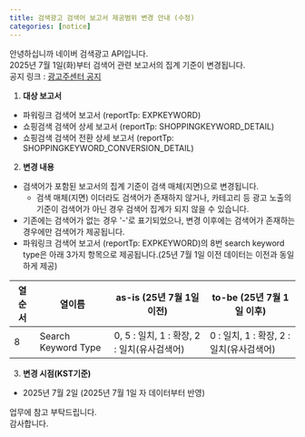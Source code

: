 ```yaml
---
title: 검색광고 검색어 보고서 제공범위 변경 안내 (수정)
categories: [notice]
---
```


안녕하십니까 네이버 검색광고 API입니다.<br>
2025년 7월 1일(화)부터 검색어 관련 보고서의 집계 기준이 변경됩니다. <br>
공지 링크 : [광고주센터 공지](https://ads.naver.com/notice/22151?searchValue=&page=1)   <br>

1. **대상 보고서** <br>
- 파워링크 검색어 보고서 (reportTp: EXPKEYWORD)
- 쇼핑검색 검색어 상세 보고서 (reportTp: SHOPPINGKEYWORD_DETAIL)
- 쇼핑검색 검색어 전환 상세 보고서 (reportTp: SHOPPINGKEYWORD_CONVERSION_DETAIL)

2.  **변경 내용**<br>
- 검색어가 포함된 보고서의 집계 기준이 검색 매체(지면)으로 변경됩니다.
  - 검색 매체(지면) 이더라도 검색어가 존재하지 않거나, 카테고리 등 광고 노출의 기준이 검색어가 아닌 경우 검색어 집계가 되지 않을 수 있습니다.
- 기존에는 검색어가 없는 경우 '-'로 표기되었으나, 변경 이후에는 검색어가 존재하는 경우에만 검색어가 제공됩니다.
- 파워링크 검색어 보고서 (reportTp: EXPKEYWORD)의 8번 search keyword type은 아래 3가지 항목으로 제공됩니다.(25년 7월 1일 이전 데이터는 이전과 동일하게 제공)

열순서 | 열이름 | as-is (25년 7월 1일 이전) | to-be (25년 7월 1일 이후)
-- | -- | -- | --
8 | Search Keyword Type | 0, 5 : 일치, 1 : 확장, 2 : 일치(유사검색어) | 0 : 일치, 1 : 확장, 2 : 일치(유사검색어)


3. **변경 시점(KST기준)**<br>
- 2025년 7월 2일 (2025년 7월 1일 자 데이터부터 반영)

업무에 참고 부탁드립니다.<br>
감사합니다.
